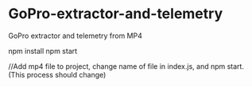 # GoPro-extractor-and-telemetry
GoPro extractor and telemetry from MP4

npm install
npm start

//Add mp4 file to project, change name of file in index.js, and npm start. (This process should change)
